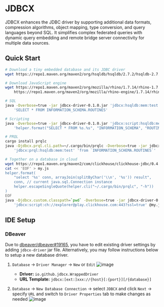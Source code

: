 # JDBCX
JDBCX enhances the JDBC driver by supporting additional data formats, compression algorithms, object mapping, type conversion, and query languages beyond SQL. It simplifies complex federated queries with dynamic query embedding and remote bridge server connectivity for multiple data sources.

## Quick Start

```bash
# Download a tiny embedded database and its JDBC driver
wget https://repo1.maven.org/maven2/org/hsqldb/hsqldb/2.7.2/hsqldb-2.7.2.jar

# Download JavaScript engine
wget https://repo1.maven.org/maven2/org/mozilla/rhino/1.7.14/rhino-1.7.14.jar \
    https://repo1.maven.org/maven2/org/mozilla/rhino-engine/1.7.14/rhino-engine-1.7.14.jar

# SQL
java -Dverbose=true -jar jdbcx-driver-0.1.0.jar 'jdbcx:hsqldb:mem:test' \
    'SELECT * FROM INFORMATION_SCHEMA.ROUTINES'

# Scripting
java -Dverbose=true -jar jdbcx-driver-0.1.0.jar 'jdbcx:script:hsqldb:mem:test' \
    'helper.format("SELECT * FROM %s.%s", "INFORMATION_SCHEMA", "ROUTINES")'

# PRQL
cargo install prqlc
java -Djdbcx.prql.cli.path=~/.cargo/bin/prqlc -Dverbose=true -jar jdbcx-driver-0.1.0.jar \
    'jdbcx:prql:hsqldb:mem:test' 'from `INFORMATION_SCHEMA.ROUTINES`'

# Together on a database in cloud
wget https://repo1.maven.org/maven2/com/clickhouse/clickhouse-jdbc/0.4.6/clickhouse-jdbc-0.4.6-http.jar
cat << 'EOF' > my.js
helper.format(
	"select '%s' conn, arrayJoin(splitByChar('\\n', '%s')) result",
	conn, // current java.sql.Connection instance
	helper.escapeSingleQuote(helper.cli("~/.cargo/bin/prqlc", "-h"))
)
EOF
java -Djdbcx.custom.classpath=`pwd` -Dverbose=true -jar jdbcx-driver-0.1.0.jar \
    'jdbcx:script:ch://explorer@play.clickhouse.com:443?ssl=true' @my.js
```

## IDE Setup

### DBeaver

Due to [dbeaver/dbeaver#19165](https://github.com/dbeaver/dbeaver/issues/19165), you have to edit existing driver settings by adding `jdbcx-driver` jar file. Alternatively, you may follow instructions below to setup a new database driver.

1. `Database` -> `Driver Manager` -> `New` or `Edit`
    ![image](https://user-images.githubusercontent.com/4270380/251389086-e42d2828-cc68-4306-8595-d300ed1527af.png)
    * **Driver:** `io.github.jdbcx.WrappedDriver`
    * **URL Template:** `jdbcx:[ext:]xxx://{host}[:{port}][/{database}]`

2. `Database` -> `New Database Connection` -> select `JDBCX` and click `Next` -> specify `URL` and switch to `Driver Properties` tab to make changes as needed
    ![image](https://user-images.githubusercontent.com/4270380/251389733-52d8318c-f00a-4f37-8635-72388c91130d.png)

